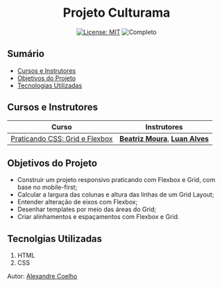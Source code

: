 <h1 align="center"> Projeto Culturama </h1>

<p align="center">  </p>

<div align="center">

  <a href="https://github.com/coelhoalexandre/projeto-alura-culturama/blob/main/LICENSE" target="_blank"><img src="https://img.shields.io/badge/License-MIT-yellow.svg" alt="License: MIT"></a> <img src="https://img.shields.io/badge/Completo-lightgreen.svg" alt="Completo">

</div>

## Sumário

- [Cursos e Instrutores](#cursos-e-instrutores)
- [Objetivos do Projeto](#objetivos-do-projeto)
- [Tecnologias Utilizadas](#tecnolgias-utilizadas)

## Cursos e Instrutores

|Curso|Instrutores|
|---|---|
|[Praticando CSS: Grid e Flexbox](https://cursos.alura.com.br/course/praticando-css-grid-flexbox)|[**Beatriz Moura**](https://github.com/beatrizmouradev), [**Luan Alves**](https://github.com/luanalvesdev)|

## Objetivos do Projeto
- Construir um projeto responsivo praticando com Flexbox e Grid, com base no mobile-first;
- Calcular a largura das colunas e altura das linhas de um Grid Layout;
- Entender alteração de eixos com Flexbox;
- Desenhar templates por meio das áreas do Grid;
- Criar alinhamentos e espaçamentos com Flexbox e Grid.

## Tecnolgias Utilizadas

1. HTML
2. CSS

Autor: [Alexandre Coelho](https://github.com/coelhoalexandre)

